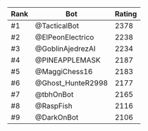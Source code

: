 Rank|Bot|Rating
---|---|---
#1|@TacticalBot|2378
#2|@ElPeonElectrico|2238
#3|@GoblinAjedrezAI|2234
#4|@PINEAPPLEMASK|2187
#5|@MaggiChess16|2183
#6|@Ghost_HunteR2998|2177
#7|@tbhOnBot|2165
#8|@RaspFish|2116
#9|@DarkOnBot|2106
